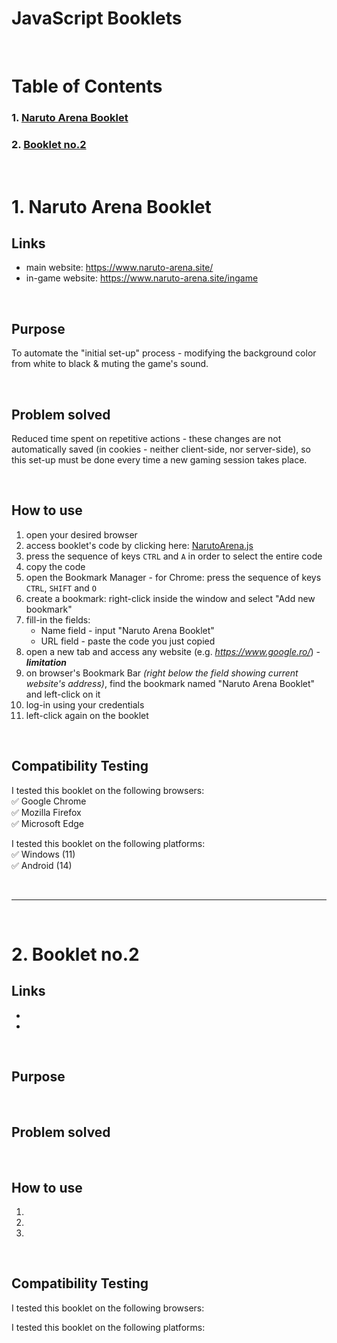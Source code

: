 # JavaScript Booklets

<br>

# Table of Contents
### 1. [**Naruto Arena Booklet**](https://github.com/RomulusMirauta/JavaScript_Booklets/edit/main/README.md#1-naruto-arena-booklet)
### 2. [**Booklet no.2**](https://github.com/RomulusMirauta/JavaScript_Booklets/edit/main/README.md#2-booklet-no2)

<br>


# 1. Naruto Arena Booklet

## Links
- main website: https://www.naruto-arena.site/
- in-game website: https://www.naruto-arena.site/ingame

<br>

## **Purpose** 
To automate the "initial set-up" process - modifying the background color from white to black & muting the game's sound.

<br>

## **Problem solved** 
Reduced time spent on repetitive actions - these changes are not automatically saved (in cookies - neither client-side, nor server-side), so this set-up must be done every time a new gaming session takes place.

<br>

## How to use
1. open your desired browser
2. access booklet's code by clicking here: [NarutoArena.js](https://github.com/RomulusMirauta/JavaScript_Booklets/blob/main/NarutoArena.js)
3. press the sequence of keys `CTRL` and `A` in order to select the entire code
4. copy the code
5. open the Bookmark Manager - for Chrome: press the sequence of keys `CTRL`, `SHIFT` and `O`
6. create a bookmark: right-click inside the window and select "Add new bookmark"
7. fill-in the fields:
   - Name field - input "Naruto Arena Booklet"
   - URL field - paste the code you just copied
8. open a new tab and access any website (e.g. *https://www.google.ro/*) - ***limitation***
9. on browser's Bookmark Bar *(right below the field showing current website's address)*, find the bookmark named "Naruto Arena Booklet" and left-click on it
10. log-in using your credentials
11. left-click again on the booklet

<br>

## Compatibility Testing

I tested this booklet on the following browsers:<br>
✅ Google Chrome<br>
✅ Mozilla Firefox<br>
✅ Microsoft Edge<br>

I tested this booklet on the following platforms:<br>
✅ Windows (11)<br>
✅ Android (14)<br>

<br><hr><br>

# 2. Booklet no.2

## Links
- 
- 

<br>

## **Purpose**

<br>

## **Problem solved**

<br>

## How to use
1. 
2. 
3. 

<br>

## Compatibility Testing

I tested this booklet on the following browsers:<br>

I tested this booklet on the following platforms:<br>
